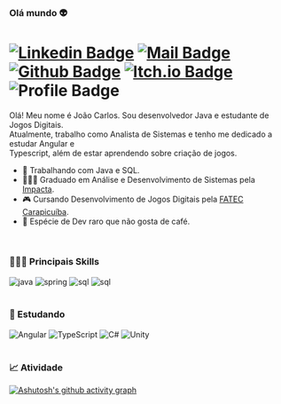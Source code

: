 ### Olá mundo 👽

<!--
![Linkedin Badge](https://img.shields.io/badge/-LinkedIn-0077B5?style=flat&logo=Linkedin&logoColor=white&link=https://www.linkedin.com/in/scjoao/)
![Mail Badge](https://img.shields.io/badge/-Mail-483D8B?style=flat&logo=microsoft-outlook&logoColor=white)
![Github Badge](https://img.shields.io/badge/-Github-242A2D?style=flat&logo=Github&logoColor=white&link=https://github.com/scjoao/)
![Itch.io Badge](https://img.shields.io/badge/-Itch.io-FA5C5C?style=flat&logo=itchdotio&logoColor=white&link=https://gamingclasshero.itch.io)
![Profile Badge](https://komarev.com/ghpvc/?username=scjoao&color=red)
-->

# [![Linkedin Badge](https://img.shields.io/badge/-LinkedIn-0077B5?style=flat&logo=Linkedin&logoColor=white)](https://www.linkedin.com/in/scjoao/) [![Mail Badge](https://img.shields.io/badge/-Mail-483D8B?style=flat&logo=microsoft-outlook&logoColor=white)](mailto:joao.carlos_25@hotmail.com) [![Github Badge](https://img.shields.io/badge/-Github-242A2D?style=flat&logo=Github&logoColor=white)](https://github.com/scjoao/) [![Itch.io Badge](https://img.shields.io/badge/-Itch.io-FA5C5C?style=flat&logo=itchdotio&logoColor=white)](https://gamingclasshero.itch.io) ![Profile Badge](https://komarev.com/ghpvc/?username=scjoao&color=red)

<!--
[![Linkedin Badge](https://img.shields.io/badge/-LinkedIn-%230077B5?style=for-the-badge&logo=linkedin&logoColor=white)](https://www.linkedin.com/in/scjoao/)
[![Mail Badge](https://img.shields.io/badge/Mail-483D8B?style=for-the-badge&logo=microsoft-outlook&logoColor=white)](mailto:joao.carlos_25@hotmail.com)
[![Github Badge](https://img.shields.io/badge/GitHub-557C94?style=for-the-badge&logo=github&logoColor=white)](https://github.com/scjoao/)
[![Itch.io Badge](https://img.shields.io/badge/Itch.io-FA5C5C?style=for-the-badge&logo=itchdotio&logoColor=white)](https://gamingclasshero.itch.io)
-->

<!--
# [![Linkedin Badge](https://img.shields.io/badge/-LinkedIn-%230077B5?style=for-the-badge&logo=linkedin&logoColor=white)](https://www.linkedin.com/in/scjoao/) [![Mail Badge](https://img.shields.io/badge/Mail-483D8B?style=for-the-badge&logo=microsoft-outlook&logoColor=white)](mailto:joao.carlos_25@hotmail.com) [![Github Badge](https://img.shields.io/badge/GitHub-557C94?style=for-the-badge&logo=github&logoColor=white)](https://github.com/scjoao/) [![Itch.io Badge](https://img.shields.io/badge/Itch.io-FA5C5C?style=for-the-badge&logo=itchdotio&logoColor=white)](https://gamingclasshero.itch.io)
-->

<p align="left">
  Olá! Meu nome é João Carlos. Sou desenvolvedor Java e estudante de Jogos Digitais.</br>
  Atualmente, trabalho como Analista de Sistemas e tenho me dedicado a estudar Angular e</br> 
  Typescript, além de estar aprendendo sobre criação de jogos.
  
  - 🔭 Trabalhando com Java e SQL.
  - 👨🏽‍💻 Graduado em Análise e Desenvolvimento de Sistemas pela [Impacta](https://www.impacta.edu.br).
  - 🎮 Cursando Desenvolvimento de Jogos Digitais pela [FATEC Carapicuíba](http://www.fateccarapicuiba.edu.br).
  - 🤔 Espécie de Dev raro que não gosta de café.
</p>
</br>

### 👨🏻‍💻 Principais Skills ###
<div style="display: inline_block">
  <img align="center" alt="java" src="https://img.shields.io/badge/Java-DC322F?style=for-the-badge&logo=buy-me-a-coffee&logoColor=white">
  <img align="center" alt="spring" src="https://img.shields.io/badge/Spring-6DB33F?style=for-the-badge&logo=spring&logoColor=white">
  <img align="center" alt="sql" src="https://img.shields.io/badge/MySQL-316192?style=for-the-badge&logo=mysql&logoColor=white">
  <img align="center" alt="sql" src="https://img.shields.io/badge/GIT-E44C30?style=for-the-badge&logo=git&logoColor=white">
</div>
</br>

### 🌱 Estudando ###
<div style="display: inline_block">
  <img align="center" alt="Angular" src="https://img.shields.io/badge/Angular-DD0031?style=for-the-badge&logo=angular&logoColor=white">
  <img align="center" alt="TypeScript" src="https://img.shields.io/badge/TypeScript-007ACC?style=for-the-badge&logo=typescript&logoColor=white">
  <img align="center" alt="C#" src="https://img.shields.io/badge/C%23-5C2D91?style=for-the-badge&logo=c-sharp&logoColor=white">
  <img align="center" alt="Unity" src="https://img.shields.io/badge/Unity-100000?style=for-the-badge&logo=unity&logoColor=white">
</div>
</br>

### 📈 Atividade ###
[![Ashutosh's github activity graph](https://github-readme-activity-graph.vercel.app/graph?username=scjoao&bg_color=161b22&color=4c7b9e&line=5a2a57&point=ffffff&area=true&hide_border=true)](https://github.com/ashutosh00710/github-readme-activity-graph)
